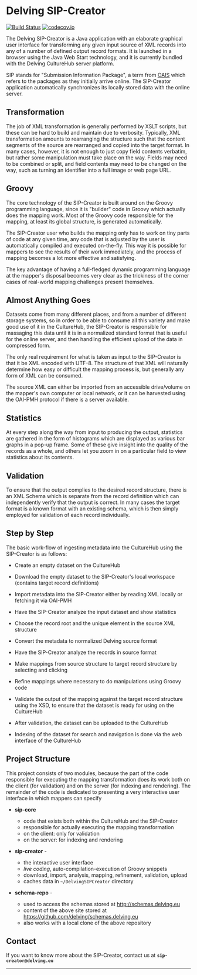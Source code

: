 # Delving SIP-Creator
[![Build Status](https://travis-ci.org/delving/sip-creator.svg)](https://travis-ci.org/delving/sip-creator)
[![codecov.io](https://codecov.io/github/delving/sip-creator/coverage.svg)](https://codecov.io/github/delving/sip-creator)

The Delving SIP-Creator is a Java application with an elaborate graphical user interface for transforming any given input source of XML records into any of a number of defined output record formats.  It is launched in a browser using the Java Web Start technology, and it is currently bundled with the Delving CultureHub server platform.

SIP stands for "Submission Information Package", a term from [OAIS](https://en.wikipedia.org/wiki/Open_Archival_Information_System) which refers to the packages as they initially arrive online. The SIP-Creator application automatically synchronizes its locally stored data with the online server.

## Transformation

The job of XML transformation is generally performed by XSLT scripts, but these can be hard to build and maintain due to verbosity.  Typically, XML transformation amounts to rearranging the structure such that the content segments of the source are rearranged and copied into the target format. In many cases, however, it is not enough to just copy field contents verbatim, but rather some manipulation must take place on the way.  Fields may need to be combined or split, and field contents may need to be changed on the way, such as turning an identifier into a full image or web page URL.

## Groovy

The core technology of the SIP-Creator is built around on the Groovy programming language, since it is "builder" code in Groovy which actually does the mapping work.  Most of the Groovy code responsible for the mapping, at least its global structure, is generated automatically.

The SIP-Creator user who builds the mapping only has to work on tiny parts of code at any given time, any code that is adjusted by the user is automatically compiled and executed on-the-fly.  This way it is possible for mappers to see the results of their work immediately, and the process of mapping becomes a lot more effective and satisfying.

The key advantage of having a full-fledged dynamic programming language at the mapper's disposal becomes very clear as the trickiness of the corner cases of real-world mapping challenges present themselves.

## Almost Anything Goes

Datasets come from many different places, and from a number of different storage systems, so in order to be able to consume all this variety and make good use of it in the CultureHub, the SIP-Creator is responsible for massaging this data until it is in a normalized standard format that is useful for the online server, and then handling the efficient upload of the data in compressed form.

The only real requirement for what is taken as input to the SIP-Creator is that it be XML encoded with UTF-8.  The structure of that XML will naturally determine how easy or difficult the mapping process is, but generally any form of XML can be consumed.

The source XML can either be imported from an accessible drive/volume on the mapper's own computer or local network, or it can be harvested using the OAI-PMH protocol if there is a server available.

## Statistics

At every step along the way from input to producing the output, statistics are gathered in the form of histograms which are displayed as various bar graphs in a pop-up frame.  Some of these give insight into the quality of the records as a whole, and others let you zoom in on a particular field to view statistics about its contents.

## Validation

To ensure that the output complies to the desired record structure, there is an XML Schema which is separate from the record definition which can independently verify that the output is correct.  In many cases the target format is a known format with an existing schema, which is then simply employed for validation of each record individually.

## Step by Step

The basic work-flow of ingesting metadata into the CultureHub using the SIP-Creator is as follows:

* Create an empty dataset on the CultureHub

* Download the empty dataset to the SIP-Creator's local workspace (contains target record definitions)

* Import metadata into the SIP-Creator either by reading XML locally or fetching it via OAI-PMH

* Have the SIP-Creator analyze the input dataset and show statistics

* Choose the record root and the unique element in the source XML structure

* Convert the metadata to normalized Delving source format

* Have the SIP-Creator analyze the records in source format

* Make mappings from source structure to target record structure by selecting and clicking

* Refine mappings where necessary to do manipulations using Groovy code

* Validate the output of the mapping against the target record structure using the XSD, to ensure that the dataset is ready for using on the CultureHub

* After validation, the dataset can be uploaded to the CultureHub

* Indexing of the dataset for search and navigation is done via the web interface of the CultureHub


## Project Structure

This project consists of two modules, because the part of the code responsible for executing the mapping transformation does its work both on the client (for validation) and on the server (for indexing and rendering).  The remainder of the code is dedicated to presenting a very interactive user interface in which mappers can specify

* __sip-core__
    * code that exists both within the CultureHub and the SIP-Creator
    * responsible for actually executing the mapping transformation
    * on the client: only for validation
    * on the server: for indexing and rendering

* __sip-creator__ -
    * the interactive user interface
    * *live coding*, auto-compilation-execution of Groovy snippets
    * download, import, analysis, mapping, refinement, validation, upload
    * caches data in `~/DelvingSIPCreator` directory

* __schema-repo__ -
    * used to access the schemas stored at http://schemas.delving.eu
    * content of the above site stored at https://github.com/delving/schemas.delving.eu
    * also works with a local clone of the above repository

## Contact

If you want to know more about the SIP-Creator, contact us at __`sip-creator@delving.eu`__

- - -
